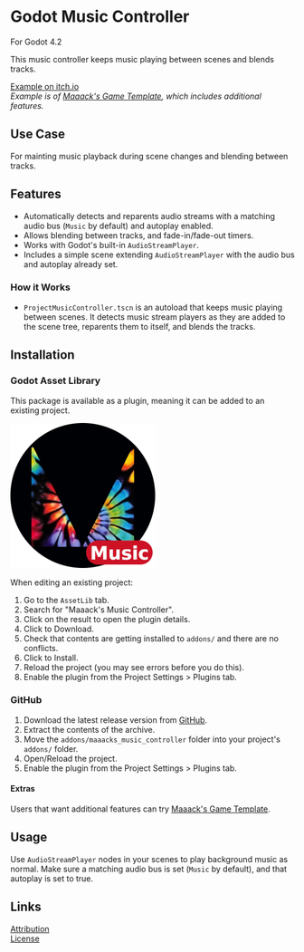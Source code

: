# Godot Music Controller
For Godot 4.2

This music controller keeps music playing between scenes and blends tracks.

[Example on itch.io](https://maaack.itch.io/godot-game-template)  
_Example is of [Maaack's Game Template](https://github.com/Maaack/Godot-Game-Template), which includes additional features._

## Use Case
For mainting music playback during scene changes and blending between tracks.

## Features

* Automatically detects and reparents audio streams with a matching audio bus (`Music` by default) and autoplay enabled.
* Allows blending between tracks, and fade-in/fade-out timers.
* Works with Godot's built-in `AudioStreamPlayer`.
* Includes a simple scene extending `AudioStreamPlayer` with the audio bus and autoplay already set.

### How it Works
- `ProjectMusicController.tscn` is an autoload that keeps music playing between scenes. It detects music stream players as they are added to the scene tree, reparents them to itself, and blends the tracks.  
  
## Installation

### Godot Asset Library
This package is available as a plugin, meaning it can be added to an existing project. 

![Package Icon](/addons/maaacks_music_controller/media/MusicController-Icon-black-transparent-256x256.png)  

When editing an existing project:

1.  Go to the `AssetLib` tab.
2.  Search for "Maaack's Music Controller".
3.  Click on the result to open the plugin details.
4.  Click to Download.
5.  Check that contents are getting installed to `addons/` and there are no conflicts.
6.  Click to Install.
7.  Reload the project (you may see errors before you do this).
8.  Enable the plugin from the Project Settings > Plugins tab.


### GitHub


1.  Download the latest release version from [GitHub](https://github.com/Maaack/Godot-Music-Controller/releases/latest).  
2.  Extract the contents of the archive.
3.  Move the `addons/maaacks_music_controller` folder into your project's `addons/` folder.  
4.  Open/Reload the project.  
5.  Enable the plugin from the Project Settings > Plugins tab.  

#### Extras

Users that want additional features can try [Maaack's Game Template](https://github.com/Maaack/Godot-Game-Template).  

## Usage

Use `AudioStreamPlayer` nodes in your scenes to play background music as normal. Make sure a matching audio bus is set (`Music` by default), and that autoplay is set to true.

## Links
[Attribution](ATTRIBUTION.md)  
[License](LICENSE.txt)  

